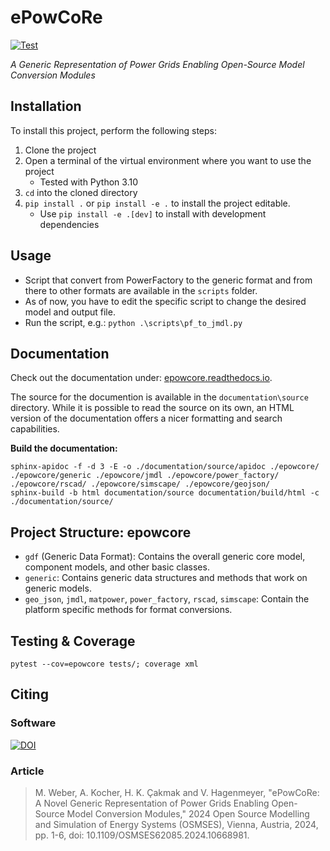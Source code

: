 # ePowCoRe

[![Test](https://github.com/KIT-IAI/ePowCoRe/actions/workflows/test.yml/badge.svg)](https://github.com/KIT-IAI/ePowCoRe/actions/workflows/test.yml)

*A Generic Representation of Power Grids Enabling Open-Source Model Conversion Modules*


## Installation

To install this project, perform the following steps:

1. Clone the project
2. Open a terminal of the virtual environment where you want to use the project
    - Tested with Python 3.10
3. `cd` into the cloned directory
4. `pip install .` or `pip install -e .` to install the project editable.
    - Use `pip install -e .[dev]` to install with development dependencies


## Usage

- Script that convert from PowerFactory to the generic format and from there to other formats are available in the `scripts` folder.
- As of now, you have to edit the specific script to change the desired model and output file.
- Run the script, e.g.: `python .\scripts\pf_to_jmdl.py`


## Documentation

Check out the documentation under: [epowcore.readthedocs.io](https://epowcore.readthedocs.io).

The source for the documention is available in the `documentation\source` directory.
While it is possible to read the source on its own, an HTML version of the documentation offers a nicer formatting and search capabilities.

**Build the documentation:**

    sphinx-apidoc -f -d 3 -E -o ./documentation/source/apidoc ./epowcore/ ./epowcore/generic ./epowcore/jmdl ./epowcore/power_factory/ ./epowcore/rscad/ ./epowcore/simscape/ ./epowcore/geojson/
    sphinx-build -b html documentation/source documentation/build/html -c ./documentation/source/


## Project Structure: epowcore

- `gdf` (Generic Data Format): Contains the overall generic core model, component models, and other basic classes.
- `generic`: Contains generic data structures and methods that work on generic models.
- `geo_json`, `jmdl`, `matpower`, `power_factory`, `rscad`, `simscape`: Contain the platform specific methods for format conversions.


## Testing & Coverage

    pytest --cov=epowcore tests/; coverage xml

## Citing

### Software

[![DOI](https://zenodo.org/badge/DOI/10.5281/zenodo.13827587.svg)](https://doi.org/10.5281/zenodo.13827587)

### Article

> M. Weber, A. Kocher, H. K. Çakmak and V. Hagenmeyer, "ePowCoRe: A Novel Generic Representation of Power Grids Enabling Open-Source Model Conversion Modules," 2024 Open Source Modelling and Simulation of Energy Systems (OSMSES), Vienna, Austria, 2024, pp. 1-6, doi: 10.1109/OSMSES62085.2024.10668981.

